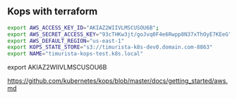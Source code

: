 ## Kops with terraform
```sh
export AWS_ACCESS_KEY_ID="AKIAZ2WIIVLMSCUSOU6B";
export AWS_SECRET_ACCESS_KEY="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";
export AWS_DEFAULT_REGION="us-east-1"
export KOPS_STATE_STORE="s3://timurista-k8s-dev0.domain.com-8863"
export NAME="timurista-kops-test.k8s.local"
```
export AKIAZ2WIIVLMSCUSOU6B

https://github.com/kubernetes/kops/blob/master/docs/getting_started/aws.md